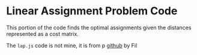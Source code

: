 # Linear Assignment Problem Code

This portion of the code finds the optimal assignments given the distances represented as a cost matrix.

The `lap.js` code is not mine, it is from p [github](https://github.com/Fil/lap-jv) by Fil

